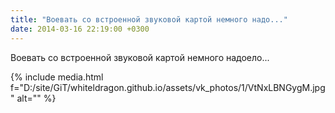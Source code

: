 ```yaml
---
title: "Воевать со встроенной звуковой картой немного надо..."
date: 2014-03-16 22:19:00 +0300
---
```


Воевать со встроенной звуковой картой немного надоело...

{% include media.html f="D:/site/GiT/whiteldragon.github.io/assets/vk_photos/1/VtNxLBNGygM.jpg" alt="" %}

